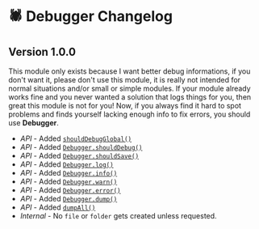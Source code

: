 # 🕷️ Debugger Changelog

## Version 1.0.0

This module only exists because I want better debug informations, if you don't want it, please don't use this module, it is really not intended for normal situations and/or small or simple modules. If your module already works fine and you never wanted a solution that logs things for you, then great this module is not for you! Now, if you always find it hard to spot problems and finds yourself lacking enough info to fix errors, you should use **Debugger**.

- *API* - Added [`shouldDebugGlobal()`](https://modules.zoty.dev/debugger/apiReference.html#should-debug-global)
- *API* - Added [`Debugger.shouldDebug()`](https://modules.zoty.dev/debugger/apiReference.html#should-debug)
- *API* - Added [`Debugger.shouldSave()`](https://modules.zoty.dev/debugger/apiReference.html#should-save)
- *API* - Added [`Debugger.log()`](https://modules.zoty.dev/debugger/apiReference.html#log)
- *API* - Added [`Debugger.info()`](https://modules.zoty.dev/debugger/apiReference.html#info)
- *API* - Added [`Debugger.warn()`](https://modules.zoty.dev/debugger/apiReference.html#warn)
- *API* - Added [`Debugger.error()`](https://modules.zoty.dev/debugger/apiReference.html#error)
- *API* - Added [`Debugger.dump()`](https://modules.zoty.dev/debugger/apiReference.html#dump)
- *API* - Added [`dumpAll()`](https://modules.zoty.dev/debugger/apiReference.html#dump-all)
- *Internal* - No `file` or `folder` gets created unless requested.

##
